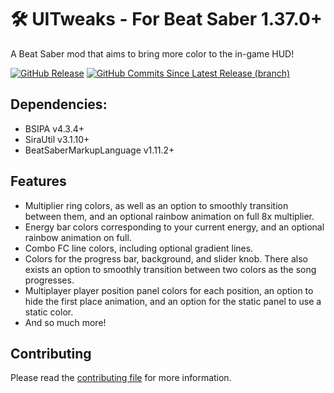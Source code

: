 # 🛠️ UITweaks - For Beat Saber 1.37.0+
A Beat Saber mod that aims to bring more color to the in-game HUD!

[![GitHub Release](https://img.shields.io/github/v/release/Exomanz/UITweaks?style=flat-square&color=cornflowerblue)](https://github.com/Exomanz/UITweaks/releases/latest)
[![GitHub Commits Since Latest Release (branch)](https://img.shields.io/github/commits-since/Exomanz/UITweaks/latest?style=flat-square&color=green)](https://github.com/Exomanz/UITweaks/commits)

## Dependencies:
- BSIPA v4.3.4+
- SiraUtil v3.1.10+
- BeatSaberMarkupLanguage v1.11.2+

## Features
- Multiplier ring colors, as well as an option to smoothly transition between them, and an optional rainbow animation on full 8x multiplier.
- Energy bar colors corresponding to your current energy, and an optional rainbow animation on full.
- Combo FC line colors, including optional gradient lines.
- Colors for the progress bar, background, and slider knob. There also exists an option to smoothly transition between two colors as the song progresses.
- Multiplayer player position panel colors for each position, an option to hide the first place animation, and an option for the static panel to use a static color.
- And so much more!

## Contributing
Please read the [contributing file](CONTRIBUTING.md) for more information.
